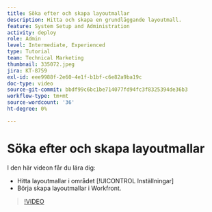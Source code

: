 ```yaml
---
title: Söka efter och skapa layoutmallar
description: Hitta och skapa en grundläggande layoutmall.
feature: System Setup and Administration
activity: deploy
role: Admin
level: Intermediate, Experienced
type: Tutorial
team: Technical Marketing
thumbnail: 335072.jpeg
jira: KT-8759
exl-id: eee9988f-2e60-4e1f-b1bf-c6e82a9ba19c
doc-type: video
source-git-commit: bbdf99c6bc1be714077fd94fc3f8325394de36b3
workflow-type: tm+mt
source-wordcount: '36'
ht-degree: 0%

---
```


# Söka efter och skapa layoutmallar

I den här videon får du lära dig:

* Hitta layoutmallar i området [!UICONTROL Inställningar]
* Börja skapa layoutmallar i Workfront.

>[!VIDEO](https://video.tv.adobe.com/v/335072/?quality=12&learn=on&enablevpops=1)
